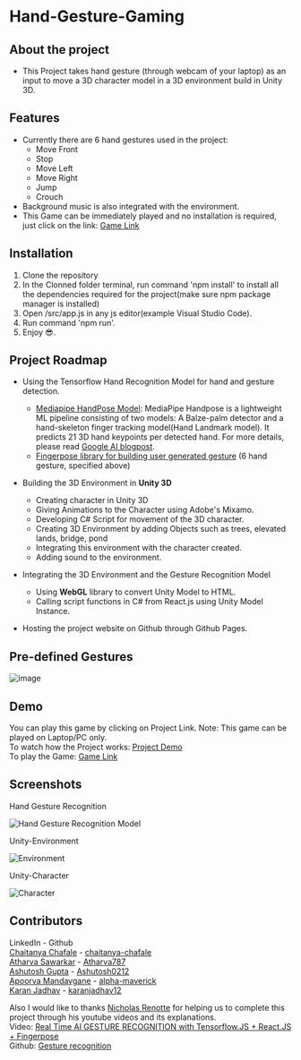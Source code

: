 # Hand-Gesture-Gaming

## About the project
* This Project takes hand gesture (through webcam of your laptop) as an input to move a 3D character model in a 3D environment build in Unity 3D.

## Features
* Currently there are 6 hand gestures used in the project:
  * Move Front
  * Stop
  * Move Left
  * Move Right
  * Jump
  * Crouch
* Background music is also integrated with the environment.
* This Game can be immediately played and no installation is required, just click on the link: [Game Link](https://chaitanya-chafale.github.io/Hand-Gesture-Gaming/)

## Installation
  1. Clone the repository
  2. In the Clonned folder terminal, run command 'npm install' to install all the dependencies required for the project(make sure npm package manager is installed)
  3. Open /src/app.js in any js editor(example Visual Studio Code).
  4. Run command 'npm run'.
  5. Enjoy 😎.

## Project Roadmap

* Using the Tensorflow Hand Recognition Model for hand and gesture detection.
  * [Mediapipe HandPose Model](https://github.com/tensorflow/tfjs-models/tree/master/handpose): MediaPipe Handpose is a lightweight ML pipeline consisting of two models: A Balze-palm detector and a hand-skeleton finger     tracking model(Hand Landmark model). It predicts 21 3D hand keypoints per detected hand. For more details, please read [Google AI blogpost](https://ai.googleblog.com/2019/08/on-device-real-time-hand-tracking-with.html).
  * [Fingerpose library for building user generated gesture](https://github.com/andypotato/fingerpose) (6 hand gesture, specified above)

* Building the 3D Environment in **Unity 3D**
  * Creating character in Unity 3D
  * Giving Animations to the Character using Adobe's Mixamo.
  * Developing C# Script for movement of the 3D character.
  * Creating 3D Environment by adding Objects such as trees, elevated lands, bridge, pond
  * Integrating this environment with the character created.
  * Adding sound to the environment.
  
* Integrating the 3D Environment and the Gesture Recognition Model
   * Using **WebGL** library to convert Unity Model to HTML.
   * Calling script functions in C# from React.js using Unity Model Instance.
   
* Hosting the project website on Github through Github Pages.

## Pre-defined Gestures
![image](https://user-images.githubusercontent.com/57006874/120470102-cc150980-c3c0-11eb-9034-3cea8e26c10a.png)

## Demo
You can play this game by clicking on Project Link.
Note: This game can be played on Laptop/PC only.<br/>
To watch how the Project works: [Project Demo](https://www.linkedin.com/posts/ashutosh-gupta-b9a949193_react-gesturerecognition-unity3d-ugcPost-6798659191981514752-CFtx) <br/>
To play the Game: [Game Link](https://chaitanya-chafale.github.io/Hand-Gesture-Gaming/)


## Screenshots

Hand Gesture Recognition

![Hand Gesture Recognition Model](https://user-images.githubusercontent.com/57006874/120469047-81df5880-c3bf-11eb-8644-de02c66c5e06.gif)

Unity-Environment

![Environment](https://github.com/chaitanya-chafale/Hand-Gesture-Gaming/blob/main/public/Unity%20Environment.gif)

Unity-Character

![Character](https://user-images.githubusercontent.com/57006874/120463113-332ec000-c3b9-11eb-931f-c5867198de9c.png)


## Contributors
LinkedIn - Github <br/>
[Chaitanya Chafale](https://www.linkedin.com/in/chaitanya-chafale/) - [chaitanya-chafale](https://github.com/chaitanya-chafale) <br/>
[Atharva Sawarkar](https://www.linkedin.com/in/atharvasawarkar/) - [Atharva787](https://github.com/Atharva787) <br/>
[Ashutosh Gupta](https://www.linkedin.com/in/ashutosh-gupta-b9a949193/) - [Ashutosh0212](https://github.com/Ashutosh0212) <br/>
[Apoorva Mandavgane](https://www.linkedin.com/in/apoorva-ashish-mandavgane-b116a718b/) - [alpha-maverick](https://github.com/alpha-maverick) <br/>
[Karan Jadhav](https://www.linkedin.com/in/karan-jadhav-722a71176/) - [karanjadhav12](https://github.com/karanjadhav12)

Also I would like to thanks [Nicholas Renotte](https://www.linkedin.com/in/nicholasrenotte/) for helping us to complete this project through his youtube videos and its explanations.<br/>
Video: [Real Time AI GESTURE RECOGNITION with Tensorflow.JS + React.JS + Fingerpose](https://www.youtube.com/watch?v=9MTiQMxTXPE&list=PLgNJO2hghbmhqne2KldbiWfzMGJSB6mQK&index=5)<br/>
Github: [Gesture recognition](https://github.com/nicknochnack/GestureRecognition)


